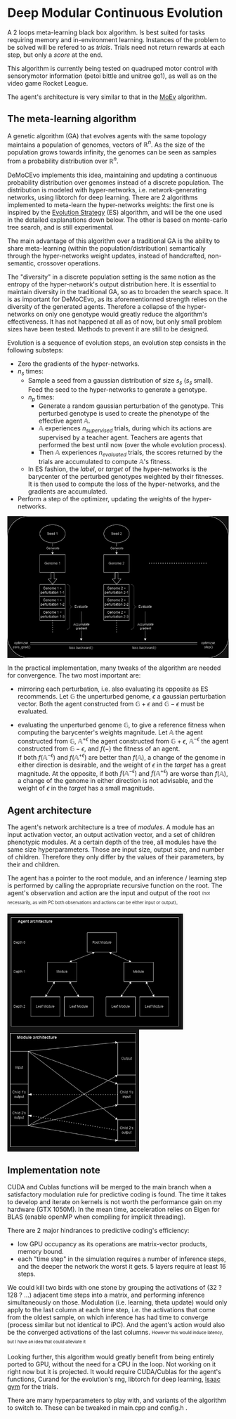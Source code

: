 # Deep Modular Continuous Evolution

A 2 loops meta-learning black box algorithm. Is best suited for tasks requiring memory and in-environment learning. Instances of the problem to be solved will be refered to as *trials*. Trials need not return rewards at each step, but only a *score* at the end.

This algorithm is currently being tested on quadruped motor control with sensorymotor information (petoi bittle and unitree go1), as well as on the video game Rocket League.

The agent's architecture is very similar to that in the [MoEv](https://github.com/Yeb02/CUDA_MoEv) algorithm. 


## The meta-learning algorithm

A genetic algorithm (GA) that evolves agents with the same topology maintains a population of genomes, vectors of $\mathbb{R}^n$. As the size of the population grows towards infinity, the genomes can be seen as samples from a probability distribution over $\mathbb{R}^n$. 

DeMoCEvo implements this idea, maintaining and updating a continuous probability distribution over genomes instead of a discrete population. The distribution is modeled with hyper-networks, i.e. network-generating networks, using libtorch for deep learning. There are 2 algorithms implemented to meta-learn the hyper-networks weights: the first one is inspired by the [Evolution Strategy](https://arxiv.org/pdf/1703.03864.pdf) (ES) algorithm, and will be the one used in the detailed explanations down below. The other is based on monte-carlo tree search, and is still experimental.

The main advantage of this algorithm over a traditional GA is the ability to share meta-learning (within the population/distribution) semantically through the hyper-networks weight updates, instead of handcrafted, non-semantic, crossover operations. 

The "diversity" in a discrete population setting is the same notion as the entropy of the hyper-network's output distribution here. It is essential to maintain diversity in the traditional GA, so as to broaden the search space. It is as important for DeMoCEvo, as its aforementionned strength relies on the diversity of the generated agents. Therefore a collapse of the hyper-networks on only one genotype would greatly reduce the algorithm's effectiveness. It has not happened at all as of now, but only small problem sizes have been tested. Methods to prevent it are still to be designed.


Evolution is a sequence of evolution steps, an evolution step consists in the following substeps:

- Zero the gradients of the hyper-networks.
- $n_s$ times:
  - Sample a seed from a gaussian distribution of size $s_s$ ($s_s$ small). Feed the seed to the hyper-networks to generate a genotype.
  - $n_p$ times:
    - Generate a random gaussian perturbation of the genotype. This perturbed genotype is used to create the phenotype of the effective agent $\mathbb{A}$.
    - $\mathbb{A}$ experiences $n_{supervised}$ trials, during which its actions are supervised by a teacher agent. Teachers are agents that performed the best until now (over the whole evolution process).
    - Then $\mathbb{A}$ experiences $n_{evaluated}$ trials, the scores returned by the trials are accumulated to compute $\mathbb{A}$'s fitness.
  - In ES fashion, the *label*, or *target* of the hyper-networks is the barycenter of the perturbed genotypes weighted by their fitnesses. It is then used to compute the loss of the hyper-networks, and          the gradients are accumulated.
- Perform a step of the optimizer, updating the weights of the hyper-networks. 

<img align="center" src="./diagrams/DeMoCEvo.png">

In the practical implementation, many tweaks of the algorithm are needed for convergence. The two most important are: 

- mirroring each perturbation, i.e. also evaluating its opposite as ES recommends. Let $\mathbb{G}$ the unperturbed genome, $\epsilon$ a gaussian perturbation vector. Both the agent constructed from $\mathbb{G} + \epsilon$ and $\mathbb{G} - \epsilon$ must be evaluated.
 
- evaluating the unperturbed genome $\mathbb{G}$, to give a reference fitness when computing the barycenter's weights magnitude. Let $\mathbb{A}$ the agent constructed from $\mathbb{G}$, $\mathbb{A}^{+\epsilon}$ the agent constructed from $\mathbb{G} + \epsilon$, $\mathbb{A}^{-\epsilon}$ the agent constructed from $\mathbb{G} - \epsilon$, and $f(-)$ the fitness of an agent. <br>
  If both $f(\mathbb{A}^{-\epsilon})$ and $f(\mathbb{A}^{+\epsilon})$ are better than $f(\mathbb{A})$, a change of the genome in either direction is desirable, and the weight of $\epsilon$ in the *target* has a great magnitude. At the opposite, if both $f(\mathbb{A}^{-\epsilon})$ and $f(\mathbb{A}^{+\epsilon})$ are worse than $f(\mathbb{A})$, a change of the genome in either direction is not advisable, and the weight of $\epsilon$ in the *target* has a small magnitude.
  


## Agent architecture

The agent's network architecture is a tree of *modules*. A module has an input activation vector, an output activation vector, and a set of children phenotypic modules. At a certain depth of the tree, all modules have the same size hyperparameters. Those are input size, output size, and number of children. Therefore they only differ by the values of their parameters, by their and children.

The agent has a pointer to the root module, and an inference / learning step is performed by calling the appropriate recursive function on the root. The agent's observation and action are the input and output of the root <sub><sup>(not necessarily, as with PC both observations and actions can be either input or output)</sup></sub>. <br/>


<img align="left" width = 400 src="./diagrams/agentArchitecture.png">
<img align="center" width = 300 src="./diagrams/moduleArchitecture.png">

## Implementation note

CUDA and Cublas functions will be merged to the main branch when a satisfactory modulation rule for predictive coding is found. The time it takes to develop and iterate on kernels is not worth the performance gain on my hardware (GTX 1050M). In the mean time, acceleration relies on Eigen for BLAS (enable openMP when compiling for implicit threading). <br>

There are 2 major hindrances to predictive coding's efficiency: 
- low GPU occupancy as its operations are matrix-vector products, memory bound.
- each "time step" in the simulation requires a number of inference steps, and the deeper the network the worst it gets. 5 layers require at least 16 steps.

We could kill two birds with one stone by grouping the activations of (32 ? 128 ? ...) adjacent time steps into a matrix, and performing inference simultaneously on those. Modulation (i.e. learning, theta update) would only apply to the last column at each time step, i.e. the activations that come from the oldest sample, on which inference has had time to converge (process similar but not identical to iPC). And the agent's action would also be the converged activations of the last columns. <sub><sup>However this would induce latency, but I have an idea that could alleviate it</sup></sub> 

Looking further, this algorithm would greatly benefit from being entirely ported to GPU, without the need for a CPU in the loop. Not working on it right now but it is projected. It would require CUDA/Cublas for the agent's functions, Curand for the evolution's rng, libtorch for deep learning, [Isaac gym](https://developer.nvidia.com/isaac-gym) for the trials. 

There are many hyperparameters to play with, and variants of the algorithm to switch to. These can be tweaked in main.cpp and config.h .

